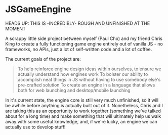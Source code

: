 # JSGameEngine

HEADS UP: THIS IS -INCREDIBLY- ROUGH AND UNFINISHED AT THE MOMENT

A scrappy little side project between myself (Paul Cho) and my friend Chris King to create a fully functioning game engine entirely out of vanilla JS - no frameworks, no APIs, just a lot of self-written code and a lot of coffee.

The current goals of the project are:
> To help reinforce engine design ideas within ourselves, to ensure we actually understand how engines work
> To bolster our ability to accomplish neat things in JS without having to use somebody else's pre-crafted solution
> To create an engine in a language that allows both for web launching and desktop/mobile launching

In it's current state, the engine core is still very much unfinished, so it will be awhile before anything is actually built out of it. Nonetheless, Chris and I are taking this as an opportunity to work together (something we've talked about for a long time) and make something that will ultimately help us walk away with some useful knowledge, and, if we're lucky, an engine we can actually use to develop stuff!
